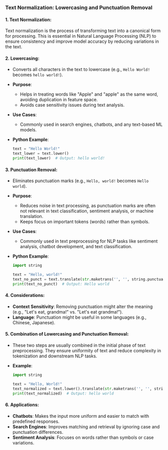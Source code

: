 ### Text Normalization: Lowercasing and Punctuation Removal

#### 1. **Text Normalization**:
Text normalization is the process of transforming text into a canonical form for processing. This is essential in Natural Language Processing (NLP) to ensure consistency and improve model accuracy by reducing variations in the text.

#### 2. **Lowercasing**:
- Converts all characters in the text to lowercase (e.g., `Hello World!` becomes `hello world!`).
- **Purpose**: 
  - Helps in treating words like "Apple" and "apple" as the same word, avoiding duplication in feature space.
  - Avoids case sensitivity issues during text analysis.
- **Use Cases**: 
  - Commonly used in search engines, chatbots, and any text-based ML models.
  
- **Python Example**:
  ```python
  text = "Hello World!"
  text_lower = text.lower()
  print(text_lower)  # Output: hello world!
  ```

#### 3. **Punctuation Removal**:
- Eliminates punctuation marks (e.g., `Hello, world!` becomes `Hello world`).
- **Purpose**:
  - Reduces noise in text processing, as punctuation marks are often not relevant in text classification, sentiment analysis, or machine translation.
  - Keeps focus on important tokens (words) rather than symbols.
- **Use Cases**:
  - Commonly used in text preprocessing for NLP tasks like sentiment analysis, chatbot development, and text classification.
  
- **Python Example**:
  ```python
  import string
  
  text = "Hello, world!"
  text_no_punct = text.translate(str.maketrans('', '', string.punctuation))
  print(text_no_punct)  # Output: Hello world
  ```

#### 4. **Considerations**:
- **Context Sensitivity**: Removing punctuation might alter the meaning (e.g., "Let's eat, grandma!" vs. "Let's eat grandma!").
- **Language**: Punctuation might be useful in some languages (e.g., Chinese, Japanese).
  
#### 5. **Combination of Lowercasing and Punctuation Removal**:
- These two steps are usually combined in the initial phase of text preprocessing. They ensure uniformity of text and reduce complexity in tokenization and downstream NLP tasks.

- **Example**:
  ```python
  import string
  
  text = "Hello, World!"
  text_normalized = text.lower().translate(str.maketrans('', '', string.punctuation))
  print(text_normalized)  # Output: hello world
  ```

#### 6. **Applications**:
- **Chatbots**: Makes the input more uniform and easier to match with predefined responses.
- **Search Engines**: Improves matching and retrieval by ignoring case and punctuation differences.
- **Sentiment Analysis**: Focuses on words rather than symbols or case variations.